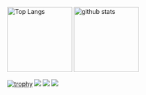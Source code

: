 <p align="left"> 
  <img alt="Top Langs" height="150px" src="https://github-readme-stats.vercel.app/api/top-langs/?username=suzuyu0115&layout=compact&count_private=true&show_icons=true&show_icons=true&theme=onedark" />
  <img alt="github stats" height="150px" src="https://github-readme-stats.vercel.app/api?username=suzuyu0115&count_private=true&show_icons=true&show_icons=true&theme=onedark" />
</p>

[![trophy](https://github-profile-trophy.vercel.app/?username=suzuyu0115&theme=gruvbox)](https://github.com/ryo-ma/github-profile-trophy)
[![](https://raw.githubusercontent.com/suzuyu0115/suzuyu0115/master/profile-summary-card-output/dracula/0-profile-details.svg)](https://github.com/vn7n24fzkq/github-profile-summary-cards)
[![](https://raw.githubusercontent.com/suzuyu0115/suzuyu0115/master/profile-summary-card-output/dracula/1-repos-per-language.svg)](https://github.com/vn7n24fzkq/github-profile-summary-cards)
[![](https://raw.githubusercontent.com/suzuyu0115/suzuyu0115/master/profile-summary-card-output/dracula/2-most-commit-language.svg)](https://github.com/vn7n24fzkq/github-profile-summary-cards)

